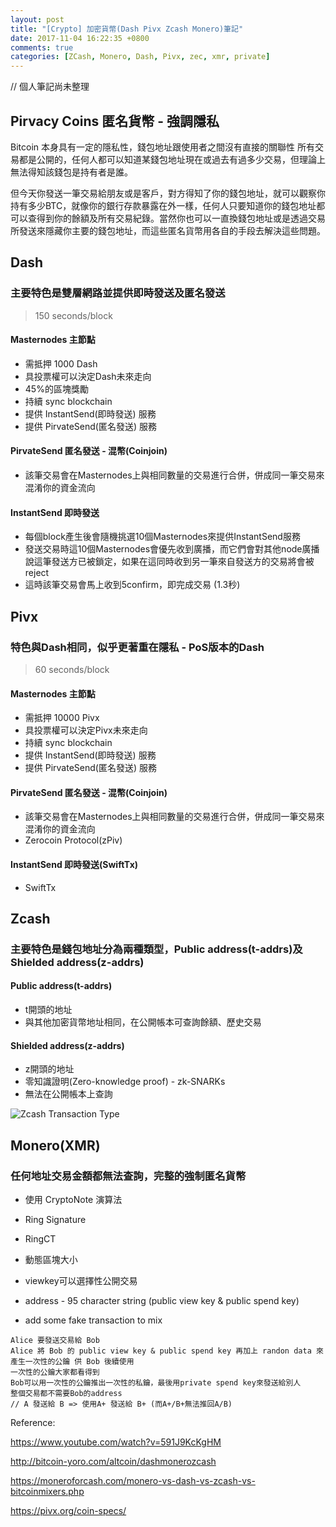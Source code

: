 ```yaml
---
layout: post
title: "[Crypto] 加密貨幣(Dash Pivx Zcash Monero)筆記"
date: 2017-11-04 16:22:35 +0800
comments: true
categories: [ZCash, Monero, Dash, Pivx, zec, xmr, private]
---
```


// 個人筆記尚未整理

## Pirvacy Coins 匿名貨幣 - 強調隱私

Bitcoin 本身具有一定的隱私性，錢包地址跟使用者之間沒有直接的關聯性
所有交易都是公開的，任何人都可以知道某錢包地址現在或過去有過多少交易，但理論上無法得知該錢包是持有者是誰。

但今天你發送一筆交易給朋友或是客戶，對方得知了你的錢包地址，就可以觀察你持有多少BTC，就像你的銀行存款暴露在外一樣，任何人只要知道你的錢包地址都可以查得到你的餘額及所有交易紀錄。當然你也可以一直換錢包地址或是透過交易所發送來隱藏你主要的錢包地址，而這些匿名貨幣用各自的手段去解決這些問題。

## Dash

### 主要特色是雙層網路並提供即時發送及匿名發送
> 150 seconds/block

#### Masternodes 主節點

* 需抵押 1000 Dash
* 具投票權可以決定Dash未來走向
* 45%的區塊獎勵
* 持續 sync blockchain
* 提供 InstantSend(即時發送) 服務
* 提供 PirvateSend(匿名發送) 服務

#### PirvateSend 匿名發送 - 混幣(Coinjoin)

* 該筆交易會在Masternodes上與相同數量的交易進行合併，併成同一筆交易來混淆你的資金流向

#### InstantSend 即時發送

* 每個block產生後會隨機挑選10個Masternodes來提供InstantSend服務
* 發送交易時這10個Masternodes會優先收到廣播，而它們會對其他node廣播說這筆發送方已被鎖定，如果在這同時收到另一筆來自發送方的交易將會被reject
* 這時該筆交易會馬上收到5confirm，即完成交易 (1.3秒)

## Pivx

### 特色與Dash相同，似乎更著重在隱私 - PoS版本的Dash
> 60 seconds/block

#### Masternodes 主節點

* 需抵押 10000 Pivx
* 具投票權可以決定Pivx未來走向
* 持續 sync blockchain
* 提供 InstantSend(即時發送) 服務
* 提供 PirvateSend(匿名發送) 服務

#### PirvateSend 匿名發送 - 混幣(Coinjoin)

* 該筆交易會在Masternodes上與相同數量的交易進行合併，併成同一筆交易來混淆你的資金流向
* Zerocoin Protocol(zPiv)

#### InstantSend 即時發送(SwiftTx)

* SwiftTx

## Zcash

### 主要特色是錢包地址分為兩種類型，Public address(t-addrs)及 Shielded address(z-addrs)

#### Public address(t-addrs)

* t開頭的地址
* 與其他加密貨幣地址相同，在公開帳本可查詢餘額、歷史交易

#### Shielded address(z-addrs)

* z開頭的地址 
* 零知識證明(Zero-knowledge proof) - zk-SNARKs
* 無法在公開帳本上查詢

![Zcash Transaction Type](https://z.cash/images/basic-txn-types_v2.png)


## Monero(XMR)


### 任何地址交易金額都無法查詢，完整的強制匿名貨幣

* 使用 CryptoNote 演算法
* Ring Signature
* RingCT
* 動態區塊大小

* viewkey可以選擇性公開交易 
* address - 95 character string (public view key & public spend key)
* add some fake transaction to mix

```
Alice 要發送交易給 Bob
Alice 將 Bob 的 public view key & public spend key 再加上 randon data 來產生一次性的公鑰 供 Bob 後續使用
一次性的公鑰大家都看得到
Bob可以用一次性的公鑰推出一次性的私鑰，最後用private spend key來發送給別人
整個交易都不需要Bob的address
// A 發送給 B => 使用A+ 發送給 B+ (而A+/B+無法推回A/B)
```



Reference:

https://www.youtube.com/watch?v=591J9KcKgHM

http://bitcoin-yoro.com/altcoin/dashmonerozcash

https://moneroforcash.com/monero-vs-dash-vs-zcash-vs-bitcoinmixers.php

https://pivx.org/coin-specs/
